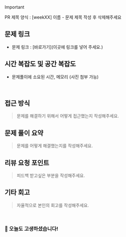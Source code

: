 
> [!IMPORTANT]
> PR 제목 양식 :  [weekXX] 이름 - 문제 제목
> 작성 후 삭제해주세요

## 문제 링크

- 문제 링크 : [바로가기](이곳에 링크를 넣어 주세요.)

## 시간 복잡도 및 공간 복잡도
- 문제풀이에 소요된 시간, 메모리 (사진 첨부 가능)

<br>

## 접근 방식
> 문제를 해결하기 위해서 어떻게 접근했는지 작성해주세요.


## 문제 풀이 요약
> 문제를 어떻게 해결했는지를 작성해주세요.


## 리뷰 요청 포인트
> 피드백 받고싶은 부분을 작성해주세요.

## 기타 회고
> 자율적으로 본인의 회고를 작성해주세요.


<br>

### 🫡 오늘도 고생하셨습니다!




